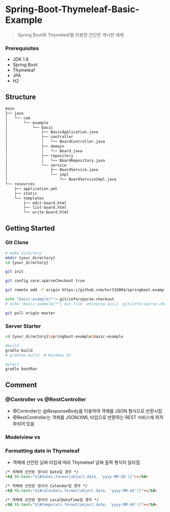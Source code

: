Spring-Boot-Thymeleaf-Basic-Example
===================================
> Spring Boot와 Thymeleaf를 이용한 간단한 게시판 예제

### Prerequisites
- JDK 1.8
- Spring Boot
- Thymeleaf
- JPA
- H2

## Structure
~~~bash
main
├── java
│   └── com
│       └── example
│           └── basic
│               ├── BasicApplication.java
│               ├── controller
│               │   └── BoardController.java
│               ├── domain
│               │   └── Board.java
│               ├── repository
│               │   └── BoardRepository.java
│               └── service
│                   ├── BoardService.java
│                   └── impl
│                       └── BoardServiceImpl.java
└── resources
    ├── application.yml
    ├── static
    └── templates
        ├── edit-board.html
        ├── list-board.html
        └── write-board.html
~~~

## Getting Started
### Git Clone
~~~bash
# make directory
mkdir {your_directory}
cd {your_directory}

git init

git config core.sparseCheckout true

git remote add -f origin https://github.com/ksr332004/springboot-example.git

echo "basic-example/*">.git/info/sparse-checkout
# echo "basic-example/*"| out-file -encoding ascii .git/info/sparse-checkout  # Windows OS

git pull origin master
~~~

### Server Starter
~~~bash
cd {your_directory}\springboot-example\basic-example

#build
gradle build
# gradlew build  # Windows OS

#start
gradle bootRun
~~~

## Comment
### @Controller vs @RestController
- @Controller는 @ResponseBody를 이용하여 객체를 JSON 형식으로 반환시킴
- @RestController는 객체를 JSON/XML 타입으로 반환하는 REST 서비스에 최적화되어 있음

### Modelview vs 

### Formatting date in Thymeleaf
- 객체에 선언된 날짜 타입에 따라 Thymeleaf 날짜 출력 형식이 달라짐
~~~html
/* 객체에 선언된 형식이 Date일 경우 */
<td th:text="${#dates.format(object.date, 'yyyy-MM-dd')}"></td>

/* 객체에 선언된 형식이 Calendar일 경우 */
<td th:text="${#calendars.format(object.date, 'yyyy-MM-dd')}"></td>

/* 객체에 선언된 형식이 LocalDateTime일 경우 */
<td th:text="${#temporals.format(object.date, 'yyyy-MM-dd')}"></td>
~~~
